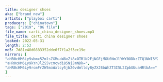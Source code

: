 ```yaml
---
title: designer shoes
aka: ["brand new"]
artists: ["playboi carti"]
producers: ["chinatown"]
tags: ["2019", "OG file"]
file_name: carti_china_designer_shoes.mp3
file_title: carti china designer shoes
leaked: 2022-05-31
length: 2:53
md5: 7d81e48d0883352dde6f7f1a2f3ec19e
mirrors: [
"aHR0cHM6Ly9vbmx5ZmlsZXMuaW8vZi8xOTRlN2FjNGFjMGU0NmJlYWY0ODkzZTQ1NWI5Y2M3NA==",
"aHR0cHM6Ly9kYnJlZS5vcmcvdi85NjJmNDk=",
"aHR0cHM6Ly9rcmFrZW5maWxlcy5jb20vdmlldy8yZXJBbWhZT3I5L2ZpbGUuaHRtbA=="
]
---
```

